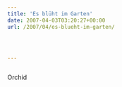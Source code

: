 ```yaml
---
title: 'Es blüht im Garten'
date: 2007-04-03T03:20:27+00:00
url: /2007/04/es-blueht-im-garten/




---
```

<div class="flickr">
  <a href="http://www.flickr.com/photos/schreibblogade/444461496/"><img src="//farm1.static.flickr.com/217/444461496_7df22155df.jpg" class="flickr-photo" alt="" /></a></p>

  <p>
    Orchid
  </p>
</div>
